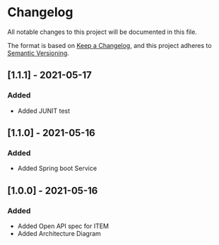 # Changelog
All notable changes to this project will be documented in this file.

The format is based on [Keep a Changelog](https://keepachangelog.com/en/1.0.0/),
and this project adheres to [Semantic Versioning](https://semver.org/spec/v2.0.0.html).

## [1.1.1] - 2021-05-17
### Added
- Added JUNIT test

## [1.1.0] - 2021-05-16
### Added
- Added Spring boot Service

## [1.0.0] - 2021-05-16
### Added
- Added Open API spec for ITEM
- Added Architecture Diagram